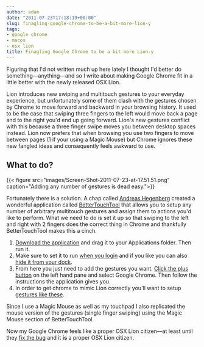 ```yaml
---
author: adam
date: "2011-07-23T17:18:19+00:00"
slug: finagling-google-chrome-to-be-a-bit-more-lion-y
tags:
- google chrome
- macos
- osx lion
title: Finagling Google Chrome to be a bit more Lion-y
---
```


Figuring that I'd not written much up here lately I thought I'd better do something—anything—and so I write about making Google Chrome fit in a little better with the newly released OSX Lion.

<!--more-->
Lion introduces new swiping and multitouch gestures to your everyday experience, but unfortunately some of them clash with the gestures chosen by Chrome to move forward and backward in your browsing history. It used to be the case that swiping three fingers to the left would move back a page and to the right you'd end up going forward. Lion's new gestures conflict with this because a three finger swipe moves you between desktop spaces instead. Lion now prefers that when browsing you use two fingers to move between pages (1 if your using a Magic Mouse) but Chrome ignores these new fangled ideas and consequently feels awkward to use.

## What to do?

{{< figure src="images/Screen-Shot-2011-07-23-at-17.51.51.png" caption="Adding any number of gestures is dead easy.">}}

Fortunately there is a solution. A chap called [Andreas Hegenberg](http://blog.boastr.net/) created a wonderful application called [BetterTouchTool](http://www.boastr.de/BetterTouchTool.zip) that allows you to setup any number of arbitrary multitouch gestures and assign them to actions you'd like to perform. What we need to do is set it up so that swiping to the left and right with 2 fingers does the correct thing in Chrome and thankfully BetterTouchTool makes this a cinch.

  1. [Download the application](http://www.boastr.de/BetterTouchTool.zip) and drag it to your Applications folder. Then run it.
  2. Make sure to set it to run [when you login](images/Screen-Shot-2011-07-23-at-17.52.48.png) and if you like you can also [hide it from your dock](images/Screen-Shot-2011-07-23-at-17.52.52.png).
  3. From here you just need to add the gestures you want. [Click the plus button](images/Screen-Shot-2011-07-23-at-17.51.51.png) on the left hand pane and select Google Chrome. Then follow the instructions the application gives you.
  4. In order to get chrome to mimic Lion correctly you'll want to setup [gestures like these](images/Screen-Shot-2011-07-23-at-18.06.02.png).

Since I use a Magic Mouse as well as my touchpad I also replicated the mouse version of the gestures (single finger swiping) using the Magic Mouse section of BetterTouchTool.

Now my Google Chrome feels like a proper OSX Lion citizen—at least until they [fix the bug](http://code.google.com/p/chromium/issues/detail?id=78676) and it **is** a proper OSX Lion citizen.
